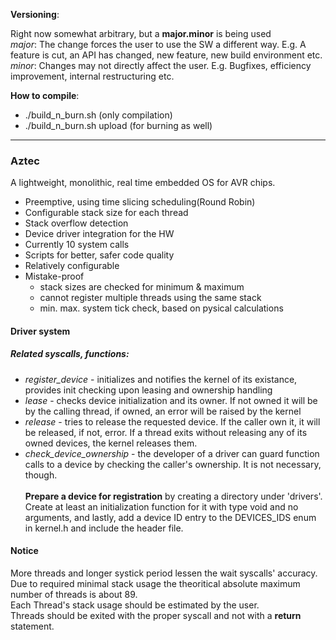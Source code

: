 **Versioning**: 

Right now somewhat arbitrary, but a **major.minor** is being used</br>
*major*: The change forces the user to use the SW a different way. E.g. A feature is cut, an API has changed, new feature, new build environment etc.</br>
*minor*: Changes may not directly affect the user. E.g. Bugfixes, efficiency improvement, internal restructuring etc.

**How to compile**:</br>
*  ./build_n_burn.sh        (only compilation)</br>
*  ./build_n_burn.sh upload (for burning as well)
___
### Aztec</br>
A lightweight, monolithic, real time embedded OS for AVR chips.
* Preemptive, using time slicing scheduling(Round Robin)
* Configurable stack size for each thread
* Stack overflow detection
* Device driver integration for the HW
* Currently 10 system calls
* Scripts for better, safer code quality
* Relatively configurable
* Mistake-proof</br>
  * stack sizes are checked for minimum & maximum
  * cannot register multiple threads using the same stack
  * min. max. system tick check, based on pysical calculations

#### Driver system</br>

##### **Related syscalls, functions**:
* _register_device_ - initializes and notifies the kernel of its existance, provides init checking upon leasing and ownership handling
* _lease_ - checks device initialization and its owner. If not owned it will be by the calling thread, if owned, an error will be raised by the kernel
* _release_ - tries to release the requested device. If the caller own it, it will be released, if not, error.
    If a thread exits without releasing any of its owned devices, the kernel releases them.
* _check_device_ownership_ - the developer of a driver can guard function calls to a device by checking the caller's ownership. It is not necessary, though.</br></br>
**Prepare a device for registration** by creating a directory under 'drivers'. Create at least an initialization function for it with type void and no arguments, and lastly, add a device ID entry to the DEVICES_IDS enum in kernel.h and include the header file.

#### Notice
More threads and longer systick period lessen the wait syscalls' accuracy.</br>
Due to required minimal stack usage the theoritical absolute maximum number of threads is about 89.</br>
Each Thread's stack usage should be estimated by the user.</br>
Threads should be exited with the proper syscall and not with a **return** statement.</br>
